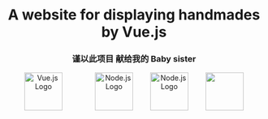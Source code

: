 <div align="center">
  <h1>A website for displaying handmades by Vue.js</h1>
  <h3>谨以此项目 献给我的 Baby sister</h3>
   <div>
    <img src="https://tuchuang-1312256370.cos.ap-shanghai.myqcloud.com/vue.svg" alt="Vue.js Logo" height="75" style="margin-right: 30px;">
    <img src="https://tuchuang-1312256370.cos.ap-shanghai.myqcloud.com/nodejsDark.svg" alt="Node.js Logo" height="75" style="margin-left: 30px;">
    <img src="https://tuchuang-1312256370.cos.ap-shanghai.myqcloud.com/mongodb-icon.svg" alt="Node.js Logo" height="75" style="margin-left: 30px;">
     <img src="https://tuchuang-1312256370.cos.ap-shanghai.myqcloud.com/Typescript_logo_2020.svg" height="75" style="margin-left: 30px;">
     
  </div>
</div>

